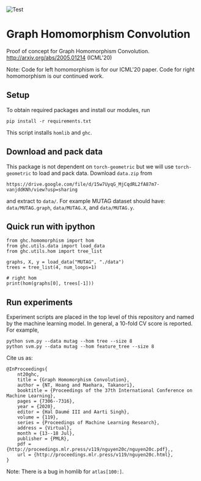 ![Test](https://github.com/gear/graph-homomorphism-network/workflows/Test/badge.svg)

# Graph Homomorphism Convolution
Proof of concept for Graph Homomorphism Convolution.
http://arxiv.org/abs/2005.01214 (ICML'20)

Note: Code for left homomorphism is for our ICML'20 paper.
Code for right homomorphism is our continued work.

## Setup
To obtain required packages and install our modules, run
```
pip install -r requirements.txt
```
This script installs `homlib` and `ghc`.

## Download and pack data
This package is not dependent on `torch-geometric` but we will use 
`torch-geometric` to load and pack data. Download `data.zip` from
```
https://drive.google.com/file/d/15w7UyqG_MjCqdRL2fA87m7-vanjddKNh/view?usp=sharing
```
and extract to `data/`. For example MUTAG dataset should have: `data/MUTAG.graph`, `data/MUTAG.X`, and `data/MUTAG.y`. 

## Quick run with ipython
```
from ghc.homomorphism import hom 
from ghc.utils.data import load_data
from ghc.utils.hom import tree_list

graphs, X, y = load_data("MUTAG", "./data")
trees = tree_list(4, num_loops=1)

# right hom
print(hom(graphs[0], trees[-1]))
```

## Run experiments
Experiment scripts are placed in the top level of this repository and named 
by the machine learning model. In general, a 10-fold CV score is reported.
For example,
```
python svm.py --data mutag --hom tree --size 8 
python svm.py --data mutag --hom feature_tree --size 8 
```

Cite us as:
```
@InProceedings{
    nt20ghc, 
    title = {Graph Homomorphism Convolution}, 
    author = {NT, Hoang and Maehara, Takanori}, 
    booktitle = {Proceedings of the 37th International Conference on Machine Learning}, 
    pages = {7306--7316}, 
    year = {2020}, 
    editor = {Hal Daumé III and Aarti Singh}, 
    volume = {119}, 
    series = {Proceedings of Machine Learning Research}, 
    address = {Virtual}, 
    month = {13--18 Jul}, 
    publisher = {PMLR}, 
    pdf = {http://proceedings.mlr.press/v119/nguyen20c/nguyen20c.pdf},, 
    url = {http://proceedings.mlr.press/v119/nguyen20c.html}, 
}
```

Note: There is a bug in homlib for `atlas[100:]`.
